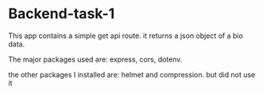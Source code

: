 # Backend-task-1

This app contains a simple get api route. 
it returns a json object of a bio data.

The major packages used are:
express, cors, dotenv. 

the other packages I installed are:
helmet and compression. but  did not use it

